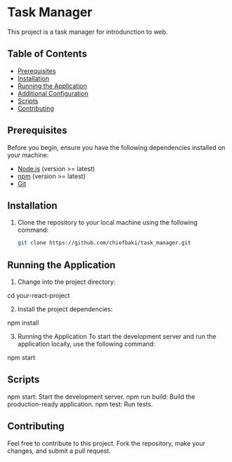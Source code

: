 # Task Manager

This project is a task manager for introdunction to web.

## Table of Contents
- [Prerequisites](#prerequisites)
- [Installation](#installation)
- [Running the Application](#running-the-application)
- [Additional Configuration](#additional-configuration)
- [Scripts](#scripts)
- [Contributing](#contributing)

## Prerequisites

Before you begin, ensure you have the following dependencies installed on your machine:

- [Node.js](https://nodejs.org/) (version >= latest)
- [npm](https://www.npmjs.com/) (version >= latest)
- [Git](https://git-scm.com/)

## Installation

1. Clone the repository to your local machine using the following command:

   ```bash
   git clone https://github.com/chiefbaki/task_manager.git

## Running the Application

1. Change into the project directory:

cd your-react-project

2. Install the project dependencies:

npm install

3. Running the Application
To start the development server and run the application locally, use the following command:

npm start

## Scripts
npm start: Start the development server.
npm run build: Build the production-ready application.
npm test: Run tests.

## Contributing
Feel free to contribute to this project. Fork the repository, make your changes, and submit a pull request.
